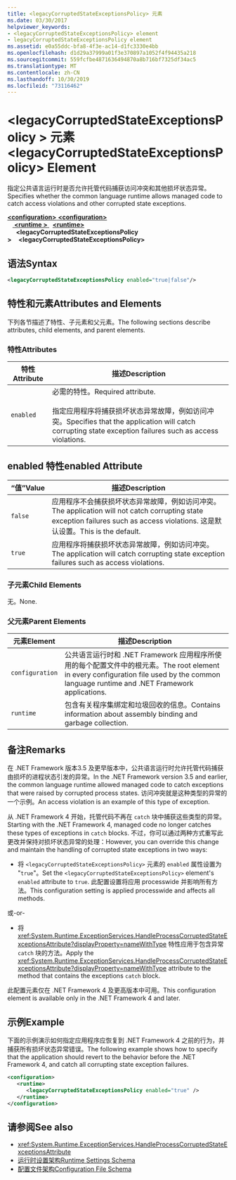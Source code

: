 ```yaml
---
title: <legacyCorruptedStateExceptionsPolicy> 元素
ms.date: 03/30/2017
helpviewer_keywords:
- <legacyCorruptedStateExceptionsPolicy> element
- legacyCorruptedStateExceptionsPolicy element
ms.assetid: e0a55ddc-bfa8-4f3e-ac14-d1fc3330e4bb
ms.openlocfilehash: d1d29a37999a01f3e370897a1052f4f94435a218
ms.sourcegitcommit: 559fcfbe4871636494870a8b716bf7325df34ac5
ms.translationtype: MT
ms.contentlocale: zh-CN
ms.lasthandoff: 10/30/2019
ms.locfileid: "73116462"
---
```

# <a name="legacycorruptedstateexceptionspolicy-element"></a><span data-ttu-id="8c12f-102">\<legacyCorruptedStateExceptionsPolicy > 元素</span><span class="sxs-lookup"><span data-stu-id="8c12f-102">\<legacyCorruptedStateExceptionsPolicy> Element</span></span>
<span data-ttu-id="8c12f-103">指定公共语言运行时是否允许托管代码捕获访问冲突和其他损坏状态异常。</span><span class="sxs-lookup"><span data-stu-id="8c12f-103">Specifies whether the common language runtime allows managed code to catch access violations and other corrupted state exceptions.</span></span>  
  
<span data-ttu-id="8c12f-104">[ **\<configuration>** ](../configuration-element.md)</span><span class="sxs-lookup"><span data-stu-id="8c12f-104">[**\<configuration>**](../configuration-element.md)</span></span>\
<span data-ttu-id="8c12f-105">&nbsp; &nbsp;[ **\<runtime >** ](runtime-element.md) </span><span class="sxs-lookup"><span data-stu-id="8c12f-105">&nbsp;&nbsp;[**\<runtime>**](runtime-element.md)</span></span>\
<span data-ttu-id="8c12f-106">&nbsp;&nbsp;&nbsp;&nbsp; **\<legacyCorruptedStateExceptionsPolicy >**</span><span class="sxs-lookup"><span data-stu-id="8c12f-106">&nbsp;&nbsp;&nbsp;&nbsp;**\<legacyCorruptedStateExceptionsPolicy>**</span></span>  
  
## <a name="syntax"></a><span data-ttu-id="8c12f-107">语法</span><span class="sxs-lookup"><span data-stu-id="8c12f-107">Syntax</span></span>  
  
```xml  
<legacyCorruptedStateExceptionsPolicy enabled="true|false"/>  
```  
  
## <a name="attributes-and-elements"></a><span data-ttu-id="8c12f-108">特性和元素</span><span class="sxs-lookup"><span data-stu-id="8c12f-108">Attributes and Elements</span></span>  
 <span data-ttu-id="8c12f-109">下列各节描述了特性、子元素和父元素。</span><span class="sxs-lookup"><span data-stu-id="8c12f-109">The following sections describe attributes, child elements, and parent elements.</span></span>  
  
### <a name="attributes"></a><span data-ttu-id="8c12f-110">特性</span><span class="sxs-lookup"><span data-stu-id="8c12f-110">Attributes</span></span>  
  
|<span data-ttu-id="8c12f-111">特性</span><span class="sxs-lookup"><span data-stu-id="8c12f-111">Attribute</span></span>|<span data-ttu-id="8c12f-112">描述</span><span class="sxs-lookup"><span data-stu-id="8c12f-112">Description</span></span>|  
|---------------|-----------------|  
|`enabled`|<span data-ttu-id="8c12f-113">必需的特性。</span><span class="sxs-lookup"><span data-stu-id="8c12f-113">Required attribute.</span></span><br /><br /> <span data-ttu-id="8c12f-114">指定应用程序将捕获损坏状态异常故障，例如访问冲突。</span><span class="sxs-lookup"><span data-stu-id="8c12f-114">Specifies that the application will catch corrupting state exception failures such as access violations.</span></span>|  
  
## <a name="enabled-attribute"></a><span data-ttu-id="8c12f-115">enabled 特性</span><span class="sxs-lookup"><span data-stu-id="8c12f-115">enabled Attribute</span></span>  
  
|<span data-ttu-id="8c12f-116">“值”</span><span class="sxs-lookup"><span data-stu-id="8c12f-116">Value</span></span>|<span data-ttu-id="8c12f-117">描述</span><span class="sxs-lookup"><span data-stu-id="8c12f-117">Description</span></span>|  
|-----------|-----------------|  
|`false`|<span data-ttu-id="8c12f-118">应用程序不会捕获损坏状态异常故障，例如访问冲突。</span><span class="sxs-lookup"><span data-stu-id="8c12f-118">The application will not catch corrupting state exception failures such as access violations.</span></span> <span data-ttu-id="8c12f-119">这是默认设置。</span><span class="sxs-lookup"><span data-stu-id="8c12f-119">This is the default.</span></span>|  
|`true`|<span data-ttu-id="8c12f-120">应用程序将捕获损坏状态异常故障，例如访问冲突。</span><span class="sxs-lookup"><span data-stu-id="8c12f-120">The application will catch corrupting state exception failures such as access violations.</span></span>|  
  
### <a name="child-elements"></a><span data-ttu-id="8c12f-121">子元素</span><span class="sxs-lookup"><span data-stu-id="8c12f-121">Child Elements</span></span>  
 <span data-ttu-id="8c12f-122">无。</span><span class="sxs-lookup"><span data-stu-id="8c12f-122">None.</span></span>  
  
### <a name="parent-elements"></a><span data-ttu-id="8c12f-123">父元素</span><span class="sxs-lookup"><span data-stu-id="8c12f-123">Parent Elements</span></span>  
  
|<span data-ttu-id="8c12f-124">元素</span><span class="sxs-lookup"><span data-stu-id="8c12f-124">Element</span></span>|<span data-ttu-id="8c12f-125">描述</span><span class="sxs-lookup"><span data-stu-id="8c12f-125">Description</span></span>|  
|-------------|-----------------|  
|`configuration`|<span data-ttu-id="8c12f-126">公共语言运行时和 .NET Framework 应用程序所使用的每个配置文件中的根元素。</span><span class="sxs-lookup"><span data-stu-id="8c12f-126">The root element in every configuration file used by the common language runtime and .NET Framework applications.</span></span>|  
|`runtime`|<span data-ttu-id="8c12f-127">包含有关程序集绑定和垃圾回收的信息。</span><span class="sxs-lookup"><span data-stu-id="8c12f-127">Contains information about assembly binding and garbage collection.</span></span>|  
  
## <a name="remarks"></a><span data-ttu-id="8c12f-128">备注</span><span class="sxs-lookup"><span data-stu-id="8c12f-128">Remarks</span></span>  
 <span data-ttu-id="8c12f-129">在 .NET Framework 版本3.5 及更早版本中，公共语言运行时允许托管代码捕获由损坏的进程状态引发的异常。</span><span class="sxs-lookup"><span data-stu-id="8c12f-129">In the .NET Framework version 3.5 and earlier, the common language runtime allowed managed code to catch exceptions that were raised by corrupted process states.</span></span> <span data-ttu-id="8c12f-130">访问冲突就是这种类型的异常的一个示例。</span><span class="sxs-lookup"><span data-stu-id="8c12f-130">An access violation is an example of this type of exception.</span></span>  
  
 <span data-ttu-id="8c12f-131">从 .NET Framework 4 开始，托管代码不再在 `catch` 块中捕获这些类型的异常。</span><span class="sxs-lookup"><span data-stu-id="8c12f-131">Starting with the .NET Framework 4, managed code no longer catches these types of exceptions in `catch` blocks.</span></span> <span data-ttu-id="8c12f-132">不过，你可以通过两种方式重写此更改并保持对损坏状态异常的处理：</span><span class="sxs-lookup"><span data-stu-id="8c12f-132">However, you can override this change and maintain the handling of corrupted state exceptions in two ways:</span></span>  
  
- <span data-ttu-id="8c12f-133">将 `<legacyCorruptedStateExceptionsPolicy>` 元素的 `enabled` 属性设置为 "`true`"。</span><span class="sxs-lookup"><span data-stu-id="8c12f-133">Set the `<legacyCorruptedStateExceptionsPolicy>` element's `enabled` attribute to `true`.</span></span> <span data-ttu-id="8c12f-134">此配置设置将应用 processwide 并影响所有方法。</span><span class="sxs-lookup"><span data-stu-id="8c12f-134">This configuration setting is applied processwide and affects all methods.</span></span>  
  
 <span data-ttu-id="8c12f-135">或</span><span class="sxs-lookup"><span data-stu-id="8c12f-135">-or-</span></span>  
  
- <span data-ttu-id="8c12f-136">将 <xref:System.Runtime.ExceptionServices.HandleProcessCorruptedStateExceptionsAttribute?displayProperty=nameWithType> 特性应用于包含异常 `catch` 块的方法。</span><span class="sxs-lookup"><span data-stu-id="8c12f-136">Apply the <xref:System.Runtime.ExceptionServices.HandleProcessCorruptedStateExceptionsAttribute?displayProperty=nameWithType> attribute to the method that contains the exceptions `catch` block.</span></span>  
  
 <span data-ttu-id="8c12f-137">此配置元素仅在 .NET Framework 4 及更高版本中可用。</span><span class="sxs-lookup"><span data-stu-id="8c12f-137">This configuration element is available only in the .NET Framework 4 and later.</span></span>  
  
## <a name="example"></a><span data-ttu-id="8c12f-138">示例</span><span class="sxs-lookup"><span data-stu-id="8c12f-138">Example</span></span>  
 <span data-ttu-id="8c12f-139">下面的示例演示如何指定应用程序应恢复到 .NET Framework 4 之前的行为，并捕获所有损坏状态异常错误。</span><span class="sxs-lookup"><span data-stu-id="8c12f-139">The following example shows how to specify that the application should revert to the behavior before the .NET Framework 4, and catch all corrupting state exception failures.</span></span>  
  
```xml  
<configuration>  
   <runtime>  
      <legacyCorruptedStateExceptionsPolicy enabled="true" />  
   </runtime>  
</configuration>  
```  
  
## <a name="see-also"></a><span data-ttu-id="8c12f-140">请参阅</span><span class="sxs-lookup"><span data-stu-id="8c12f-140">See also</span></span>

- <xref:System.Runtime.ExceptionServices.HandleProcessCorruptedStateExceptionsAttribute>
- [<span data-ttu-id="8c12f-141">运行时设置架构</span><span class="sxs-lookup"><span data-stu-id="8c12f-141">Runtime Settings Schema</span></span>](index.md)
- [<span data-ttu-id="8c12f-142">配置文件架构</span><span class="sxs-lookup"><span data-stu-id="8c12f-142">Configuration File Schema</span></span>](../index.md)
